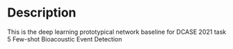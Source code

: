 # Description

This is the deep learning prototypical network baseline for DCASE 2021 task 5 Few-shot Bioacoustic Event Detection
